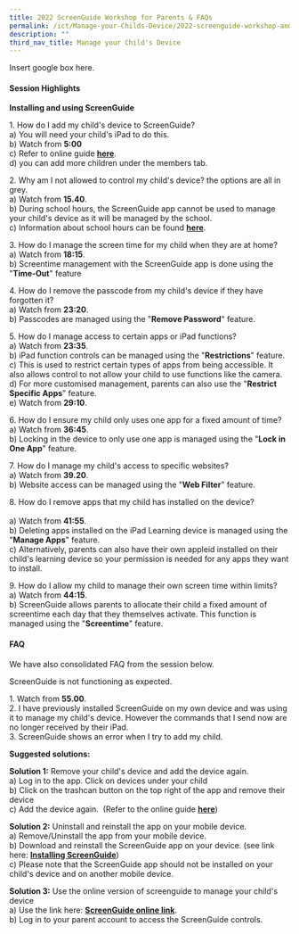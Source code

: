 ```yaml
---
title: 2022 ScreenGuide Workshop for Parents & FAQs
permalink: /ict/Manage-your-Childs-Device/2022-screenguide-workshop-and-faqs/
description: ""
third_nav_title: Manage your Child's Device
---
```

Insert google box here.

#### Session Highlights

**Installing and using ScreenGuide**  

1\.  How do I add my child's device to ScreenGuide?  <Br>
    a) You will need your child's iPad to do this.  <br>
    b) Watch from **5:00**<br>
		c) Refer to online guide [**here**](https://staging.d2n2vioi5ki3lh.amplifyapp.com/ict/Manage-your-Childs-Device/installing-and-using-screenguide/).  <br>
    d) you can add more children under the members tab.    
      
    
2\.  Why am I not allowed to control my child's device? the options are all in grey.  <br>
    a) Watch from **15.40**.  <Br>
    b) During school hours, the ScreenGuide app cannot be used to manage your child's device as it will be managed by the school.  <br>
    c) Information about school hours can be found [**here**](https://staging.d2n2vioi5ki3lh.amplifyapp.com/ict/Manage-your-Childs-Device/overview/).  
      
    
3\.  How do I manage the screen time for my child when they are at home?  <br>
    a) Watch from **18:15**.  <Br>
    b) Screentime management with the ScreenGuide app is done using the "**Time-Out**" feature  <br>
      
    
4\.  How do I remove the passcode from my child's device if they have forgotten it?  <br>
    a) Watch from **23:20**.  <br>
    b) Passcodes are managed using the "**Remove Password**" feature.  <br>
      
    
5\.  How do I manage access to certain apps or iPad functions?  <br>
    a) Watch from **23:35**.  <br>
    b) iPad function controls can be managed using the "**Restrictions**" feature.   <br>
    c) This is used to restrict certain types of apps from being accessible. It also allows control to not allow your child to use functions like the camera.  <br>
    d) For more customised management, parents can also use the "**Restrict Specific Apps**" feature.  <br>
    e) Watch from **29:10**.  
      
    
6\.  How do I ensure my child only uses one app for a fixed amount of time?  <br>
    a) Watch from **36:45**.  <br>
    b) Locking in the device to only use one app is managed using the "**Lock in One App**" feature.  <br>
      
    
7\.  How do I manage my child's access to specific websites?  <br>
    a) Watch from **39.20**.  <br>
    b) Website access can be managed using the "**Web Filter**" feature.  
      
    
8\.  How do I remove apps that my child has installed on the device? <Br>  
    a) Watch from **41:55**.  <br>
    b) Deleting apps installed on the iPad Learning device is managed using the "**Manage Apps**" feature.  <br>
    c) Alternatively, parents can also have their own appleid installed on their child's learning device so your permission is needed for any apps they want to install.  
      
    
9\.  How do I allow my child to manage their own screen time within limits?  <br>
    a) Watch from **44:15**.  <br>
    b) ScreenGuide allows parents to allocate their child a fixed amount of screentime each day that they themselves activate. This function is managed using the "**Screentime**" feature.

#### FAQ

We have also consolidated FAQ from the session below.  


ScreenGuide is not functioning as expected.  



1\.  Watch from **55.00**. <br>
2.  I have previously installed ScreenGuide on my own device and was using it to manage my child's device. However the commands that I send now are no longer received by their iPad.<br>
3.  ScreenGuide shows an error when I try to add my child.

**Suggested solutions:**

**Solution 1:** Remove your child's device and add the device again.   
a) Log in to the app. Click on devices under your child  
b) Click on the trashcan button on the top right of the app and remove their device  
c) Add the device again.  (Refer to the online guide [**here**](https://www.farrerparkpri.moe.edu.sg/farrerean-experience/ict/managing-your-childs-learning-device-with-screenguide/installing-and-using-screenguide))

**Solution 2:** Uninstall and reinstall the app on your mobile device.  
a) Remove/Uninstall the app from your mobile device.  
b) Download and reinstall the ScreenGuide app on your device. (see link here: [**Installing ScreenGuide**](https://staging.d2n2vioi5ki3lh.amplifyapp.com/ict/Manage-your-Childs-Device/installing-and-using-screenguide/))  
c) Please note that the ScreenGuide app should not be installed on your child's device and on another mobile device.

**Solution 3:** Use the online version of screenguide to manage your child's device  
a) Use the link here: [**ScreenGuide online link**](https://screenguide.mosyle.com/).  
b) Log in to your parent account to access the ScreenGuide controls.